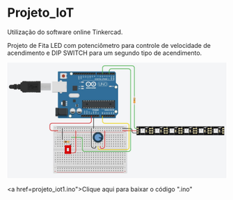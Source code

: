 # Projeto_IoT
Utilização do software online Tinkercad.

Projeto de Fita LED com potenciômetro para controle de velocidade de acendimento e DIP SWITCH para um segundo tipo de acendimento.

<img src="Projeto_IoT_FitaLED.JPG">

<a href=projeto_iot1.ino">Clique aqui para baixar o código ".ino"</a>
